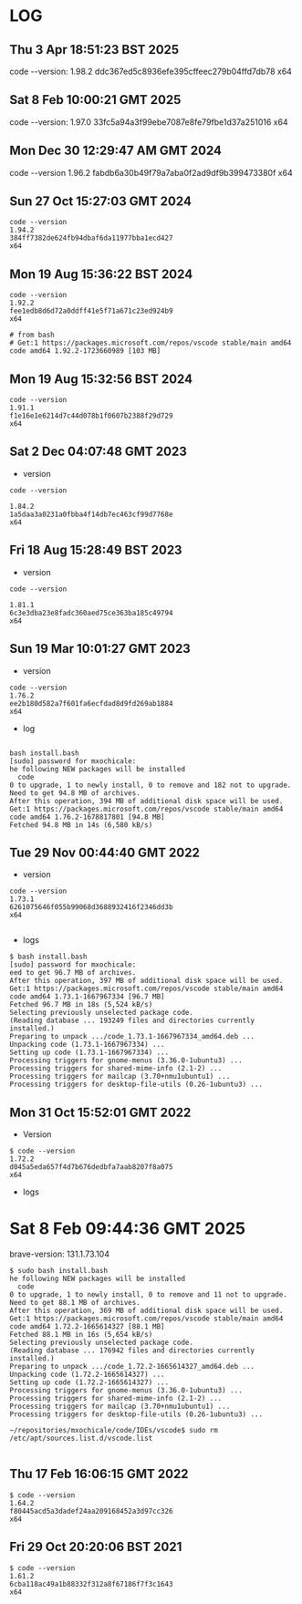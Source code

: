 # LOG     

## Thu  3 Apr 18:51:23 BST 2025 
code --version: 1.98.2 ddc367ed5c8936efe395cffeec279b04ffd7db78 x64 

## Sat  8 Feb 10:00:21 GMT 2025 
code --version: 1.97.0 33fc5a94a3f99ebe7087e8fe79fbe1d37a251016 x64 

## Mon Dec 30 12:29:47 AM GMT 2024
code --version
1.96.2
fabdb6a30b49f79a7aba0f2ad9df9b399473380f
x64


## Sun 27 Oct 15:27:03 GMT 2024
```
code --version
1.94.2
384ff7382de624fb94dbaf6da11977bba1ecd427
x64
```

## Mon 19 Aug 15:36:22 BST 2024
```
code --version
1.92.2
fee1edb8d6d72a0ddff41e5f71a671c23ed924b9
x64

# from bash
# Get:1 https://packages.microsoft.com/repos/vscode stable/main amd64 code amd64 1.92.2-1723660989 [103 MB]
```

## Mon 19 Aug 15:32:56 BST 2024
```
code --version
1.91.1
f1e16e1e6214d7c44d078b1f0607b2388f29d729
x64
```


## Sat  2 Dec 04:07:48 GMT 2023
* version
```
code --version

1.84.2
1a5daa3a0231a0fbba4f14db7ec463cf99d7768e
x64
```

## Fri 18 Aug 15:28:49 BST 2023
* version
```
code --version

1.81.1
6c3e3dba23e8fadc360aed75ce363ba185c49794
x64
```



## Sun 19 Mar 10:01:27 GMT 2023
* version
```
code --version
1.76.2
ee2b180d582a7f601fa6ecfdad8d9fd269ab1884
x64

```
* log
```

bash install.bash 
[sudo] password for mxochicale: 
he following NEW packages will be installed
  code
0 to upgrade, 1 to newly install, 0 to remove and 182 not to upgrade.
Need to get 94.8 MB of archives.
After this operation, 394 MB of additional disk space will be used.
Get:1 https://packages.microsoft.com/repos/vscode stable/main amd64 code amd64 1.76.2-1678817801 [94.8 MB]
Fetched 94.8 MB in 14s (6,580 kB/s)                                                                                                                

```


## Tue 29 Nov 00:44:40 GMT 2022
* version
```
code --version
1.73.1
6261075646f055b99068d3688932416f2346dd3b
x64


```

* logs 
```
$ bash install.bash 
[sudo] password for mxochicale: 
eed to get 96.7 MB of archives.
After this operation, 397 MB of additional disk space will be used.
Get:1 https://packages.microsoft.com/repos/vscode stable/main amd64 code amd64 1.73.1-1667967334 [96.7 MB]
Fetched 96.7 MB in 18s (5,524 kB/s)                                                                                                                                                                       
Selecting previously unselected package code.
(Reading database ... 193249 files and directories currently installed.)
Preparing to unpack .../code_1.73.1-1667967334_amd64.deb ...
Unpacking code (1.73.1-1667967334) ...
Setting up code (1.73.1-1667967334) ...
Processing triggers for gnome-menus (3.36.0-1ubuntu3) ...
Processing triggers for shared-mime-info (2.1-2) ...
Processing triggers for mailcap (3.70+nmu1ubuntu1) ...
Processing triggers for desktop-file-utils (0.26-1ubuntu3) ...

```

## Mon 31 Oct 15:52:01 GMT 2022
* Version
```
$ code --version
1.72.2
d045a5eda657f4d7b676dedbfa7aab8207f8a075
x64

```

* logs 
# Sat  8 Feb 09:44:36 GMT 2025 
brave-version: 131.1.73.104

```
$ sudo bash install.bash 
he following NEW packages will be installed
  code
0 to upgrade, 1 to newly install, 0 to remove and 11 not to upgrade.
Need to get 88.1 MB of archives.
After this operation, 369 MB of additional disk space will be used.
Get:1 https://packages.microsoft.com/repos/vscode stable/main amd64 code amd64 1.72.2-1665614327 [88.1 MB]
Fetched 88.1 MB in 16s (5,654 kB/s)                                                                                                                                                                               
Selecting previously unselected package code.
(Reading database ... 176942 files and directories currently installed.)
Preparing to unpack .../code_1.72.2-1665614327_amd64.deb ...
Unpacking code (1.72.2-1665614327) ...
Setting up code (1.72.2-1665614327) ...
Processing triggers for gnome-menus (3.36.0-1ubuntu3) ...
Processing triggers for shared-mime-info (2.1-2) ...
Processing triggers for mailcap (3.70+nmu1ubuntu1) ...
Processing triggers for desktop-file-utils (0.26-1ubuntu3) ...

~/repositories/mxochicale/code/IDEs/vscode$ sudo rm /etc/apt/sources.list.d/vscode.list


```


## Thu 17 Feb 16:06:15 GMT 2022
```
$ code --version
1.64.2
f80445acd5a3dadef24aa209168452a3d97cc326
x64
```


## Fri 29 Oct 20:20:06 BST 2021
```
$ code --version
1.61.2
6cba118ac49a1b88332f312a8f67186f7f3c1643
x64
```
